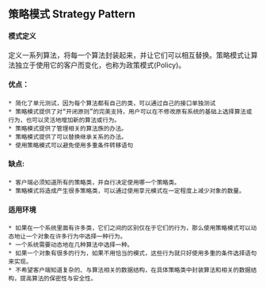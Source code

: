 ## 策略模式 Strategy Pattern

#### 模式定义
定义一系列算法，将每一个算法封装起来，并让它们可以相互替换。策略模式让算法独立于使用它的客户而变化，也称为政策模式(Policy)。

#### 优点：
    * 简化了单元测试，因为每个算法都有自己的类，可以通过自己的接口单独测试
 	* 策略模式提供了对“开闭原则”的完美支持，用户可以在不修改原有系统的基础上选择算法或行为，也可以灵活地增加新的算法或行为。
	* 策略模式提供了管理相关的算法族的办法。
	* 策略模式提供了可以替换继承关系的办法。
	* 使用策略模式可以避免使用多重条件转移语句
	
#### 缺点:
	* 客户端必须知道所有的策略类，并自行决定使用哪一个策略类。
	* 策略模式将造成产生很多策略类，可以通过使用享元模式在一定程度上减少对象的数量。

#### 适用环境
	* 如果在一个系统里面有许多类，它们之间的区别仅在于它们的行为，那么使用策略模式可以动态地让一个对象在许多行为中选择一种行为。
	* 一个系统需要动态地在几种算法中选择一种。
	* 如果一个对象有很多的行为，如果不用恰当的模式，这些行为就只好使用多重的条件选择语句来实现。
	* 不希望客户端知道复杂的、与算法相关的数据结构，在具体策略类中封装算法和相关的数据结构，提高算法的保密性与安全性。
